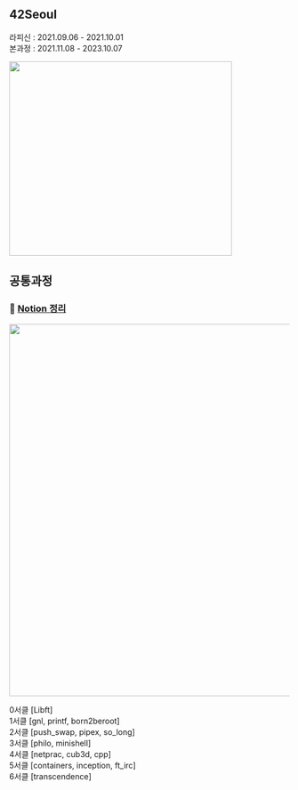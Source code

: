 <h2>42Seoul</h2>

라피신 : 2021.09.06 - 2021.10.01  
본과정 : 2021.11.08 - 2023.10.07

<img src="https://github.com/hani-j/42seoul_main/assets/76152041/cab6b130-751e-4341-b263-8c6e52430f92"  width="400" height="350"/>

<h2>공통과정</h2>

### 📖 [Notion 정리](https://www.notion.so/42seoul-a6eee7aabd35471780b660d7c8b8c3d8?pvs=4)
<img src="https://github.com/hani-j/42seoul_main/assets/76152041/34167435-a4e9-4afb-83b5-adb5ec702636"  width="800" height="670"/>  

0서클 [Libft]  
1서클 [gnl, printf, born2beroot]  
2서클 [push_swap, pipex, so_long]  
3서클 [philo, minishell]  
4서클 [netprac, cub3d, cpp]  
5서클 [containers, inception, ft_irc]  
6서클 [transcendence]

